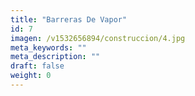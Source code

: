 ```yaml
---
title: "Barreras De Vapor"
id: 7
imagen: /v1532656894/construccion/4.jpg
meta_keywords: ""
meta_description: ""
draft: false
weight: 0
---
```

